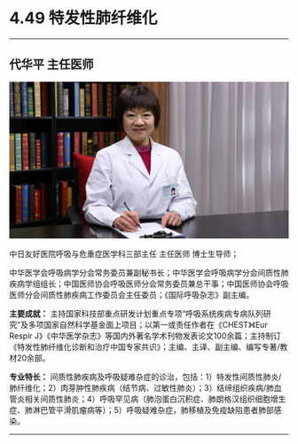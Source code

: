 # 4.49 特发性肺纤维化

---

## 代华平 主任医师

![1679226458130](image/c04_049/1679226458130.png)

中日友好医院呼吸与危重症医学科三部主任 主任医师 博士生导师；

中华医学会呼吸病学分会常务委员兼副秘书长；中华医学会呼吸病学分会间质性肺疾病学组组长；中国医师协会呼吸医师分会常务委员兼总干事；中国医师协会呼吸医师分会间质性肺疾病工作委员会主任委员；《国际呼吸杂志》副主编。

**主要成就：** 主持国家科技部重点研发计划重点专项“呼吸系统疾病专病队列研究”及多项国家自然科学基金面上项目；以第一或责任作者在《CHEST》《Eur Respir J》《中华医学杂志》等国内外著名学术刊物发表论文100余篇；主持制订《特发性肺纤维化诊断和治疗中国专家共识》；主编、主译、副主编、编写专著/教材20余部。

**专业特长：** 间质性肺疾病及呼吸疑难杂症的诊治，包括：1）特发性间质性肺炎/肺纤维化；2）肉芽肿性肺疾病（结节病、过敏性肺炎）；3）结缔组织疾病/肺血管炎相关间质性肺炎；4）呼吸罕见病（肺泡蛋白沉积症、肺朗格汉组织细胞增生症、肺淋巴管平滑肌瘤病等）；5）呼吸疑难杂症，肺移植及免疫缺陷患者肺部感染。

---
